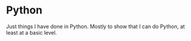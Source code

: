 # Python
Just things I have done in Python. Mostly to show that I can do Python, at least at a basic level.
